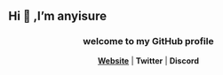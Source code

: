 ## Hi 👋 ,I’m anyisure

<!--
<h1 align="center">hi, i'm <a href="https://anyisure.com">anyisure</a>!</h1>
-->
<h3 align="center">welcome to my GitHub profile</h3>

<p align="center">
  <strong><a href="https://anyisure.com">Website</a></strong> |
  <strong><a >Twitter</a></strong> |
  <strong><a >Discord</a></strong> 
</p>

<!--
<p align="center">
  <a href="https://github.com/anyisure"><img src="https://github-readme-stats.vercel.app/api?username=anyisure&hide_border=true&show_icons=true" alt="anyisure's github stats"></a>
</p>
-->

<!--
**anyisure/anyisure** is a ✨ _special_ ✨ repository because its `README.md` (this file) appears on your GitHub profile.

Here are some ideas to get you started:

- 🔭 I’m currently working on ...
- 🌱 I’m currently learning ...
- 👯 I’m looking to collaborate on ...
- 🤔 I’m looking for help with ...
- 💬 Ask me about ...
- 📫 How to reach me: ...
- 😄 Pronouns: ...
- ⚡ Fun fact: ...
-->




